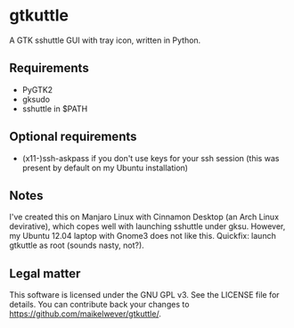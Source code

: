 gtkuttle
========

A GTK sshuttle GUI with tray icon, written in Python.

Requirements
------------

* PyGTK2
* gksudo
* sshuttle in $PATH


Optional requirements
---------------------

* (x11-)ssh-askpass if you don't use keys for your ssh session (this was present by default on my Ubuntu installation)


Notes
-----

I've created this on Manjaro Linux with Cinnamon Desktop (an Arch Linux devirative), which copes well with launching sshuttle under gksu.
However, my Ubuntu 12.04 laptop with Gnome3 does not like this. Quickfix: launch gtkuttle as root (sounds nasty, not?).


Legal matter
------------

This software is licensed under the GNU GPL v3. See the LICENSE file for details. You can contribute back your changes to https://github.com/maikelwever/gtkuttle/.
